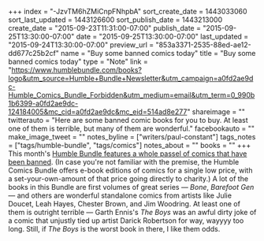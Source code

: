 +++
index = "-JzvTM6hZMiCnpFNhpbA"
sort_create_date = 1443033060
sort_last_updated = 1443126600
sort_publish_date = 1443213000
create_date = "2015-09-23T11:31:00-07:00"
publish_date = "2015-09-25T13:30:00-07:00"
date = "2015-09-25T13:30:00-07:00"
last_updated = "2015-09-24T13:30:00-07:00"
preview_url = "853a3371-2535-88ed-ae12-dd677c25b2cf"
name = "Buy some banned comics today"
title = "Buy some banned comics today"
type = "Note"
link = "https://www.humblebundle.com/books?logo&utm_source=Humble+Bundle+Newsletter&utm_campaign=a0fd2ae9dc-Humble_Comics_Bundle_Forbidden&utm_medium=email&utm_term=0_990b1b6399-a0fd2ae9dc-124184005&mc_cid=a0fd2ae9dc&mc_eid=514ad8e277"
shareimage = ""
twitterauto = "Here are some banned comic books for you to buy. At least one of them is terrible, but many of them are wonderful."
facebookauto = ""
make_image_tweet = ""
notes_byline = ["writers/paul-constant"]
tags_notes = ["tags/humble-bundle", "tags/comics"]
notes_about = ""
books = ""
+++
This month's [Humble Bundle features a whole passel of comics that have been banned](https://www.humblebundle.com/books?logo&utm_source=Humble+Bundle+Newsletter&utm_campaign=a0fd2ae9dc-Humble_Comics_Bundle_Forbidden&utm_medium=email&utm_term=0_990b1b6399-a0fd2ae9dc-124184005&mc_cid=a0fd2ae9dc&mc_eid=514ad8e277). (In case you're not familiar with the premise, the Humble Comics Bundle offers e-book editions of comics for a single low price, with a set-your-own-amount of that price going directly to charity.) A lot of the books in this Bundle are first volumes of great series — *Bone*, *Barefoot Gen* — and others are wonderful standalone comics from artists like Julie Doucet, Leah Hayes, Chester Brown, and Jim Woodring. At least one of them is outright terrible — Garth Ennis's *The Boys* was an awful dirty joke of a comic that unjustly tied up artist Darick Robertson for way, wayyyy too long. Still, if *The Boys* is the worst book in there, I like them odds.